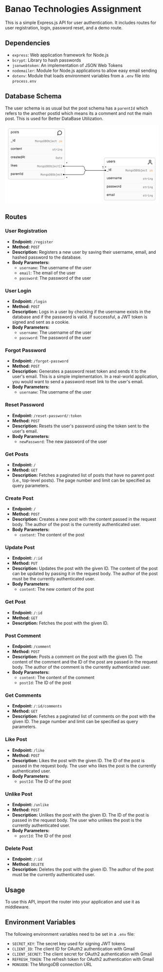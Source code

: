 # Banao Technologies Assignment

This is a simple Express.js API for user authentication. It includes routes for user registration, login, password reset, and a demo route.

## Dependencies

- `express`: Web application framework for Node.js
- `bcrypt`: Library to hash passwords
- `jsonwebtoken`: An implementation of JSON Web Tokens
- `nodemailer`: Module for Node.js applications to allow easy email sending
- `dotenv`: Module that loads environment variables from a `.env` file into `process.env`

## Database Schema

The user schema is as usual but the post schema has a `parentId` which refers to the another postId which means its a comment and not the main post. This is used for Better DataBase Utilization.

![](https://github.com/YuvarajSingh-0/NodeJS-assign/blob/master/models/ER-model.svg)

## Routes

### User Registration

- **Endpoint:** `/register`
- **Method:** `POST`
- **Description:** Registers a new user by saving their username, email, and hashed password to the database.
- **Body Parameters:**
  - `username`: The username of the user
  - `email`: The email of the user
  - `password`: The password of the user

### User Login

- **Endpoint:** `/login`
- **Method:** `POST`
- **Description:** Logs in a user by checking if the username exists in the database and if the password is valid. If successful, a JWT token is signed and sent as a cookie.
- **Body Parameters:**
  - `username`: The username of the user
  - `password`: The password of the user

### Forgot Password

- **Endpoint:** `/forgot-password`
- **Method:** `POST`
- **Description:** Generates a password reset token and sends it to the user's email. This is a simple implementation. In a real-world application, you would want to send a password reset link to the user's email.
- **Body Parameters:**
  - `username`: The username of the user

### Reset Password

- **Endpoint:** `/reset-password/:token`
- **Method:** `POST`
- **Description:** Resets the user's password using the token sent to the user's email.
- **Body Parameters:**
  - `newPassword`: The new password of the user

### Get Posts

- **Endpoint:** `/`
- **Method:** `GET`
- **Description:** Fetches a paginated list of posts that have no parent post (i.e., top-level posts). The page number and limit can be specified as query parameters.

### Create Post

- **Endpoint:** `/`
- **Method:** `POST`
- **Description:** Creates a new post with the content passed in the request body. The author of the post is the currently authenticated user.
- **Body Parameters:**
  - `content`: The content of the post

### Update Post

- **Endpoint:** `/:id`
- **Method:** `PUT`
- **Description:** Updates the post with the given ID. The content of the post can be updated by passing it in the request body. The author of the post must be the currently authenticated user.
- **Body Parameters:**
  - `content`: The new content of the post

### Get Post

- **Endpoint:** `/:id`
- **Method:** `GET`
- **Description:** Fetches the post with the given ID.

### Post Comment

- **Endpoint:** `/comment`
- **Method:** `POST`
- **Description:** Posts a comment on the post with the given ID. The content of the comment and the ID of the post are passed in the request body. The author of the comment is the currently authenticated user.
- **Body Parameters:**
  - `content`: The content of the comment
  - `postId`: The ID of the post

### Get Comments

- **Endpoint:** `/:id/comments`
- **Method:** `GET`
- **Description:** Fetches a paginated list of comments on the post with the given ID. The page number and limit can be specified as query parameters.

### Like Post

- **Endpoint:** `/like`
- **Method:** `POST`
- **Description:** Likes the post with the given ID. The ID of the post is passed in the request body. The user who likes the post is the currently authenticated user.
- **Body Parameters:**
  - `postId`: The ID of the post

### Unlike Post

- **Endpoint:** `/unlike`
- **Method:** `POST`
- **Description:** Unlikes the post with the given ID. The ID of the post is passed in the request body. The user who unlikes the post is the currently authenticated user.
- **Body Parameters:**
  - `postId`: The ID of the post

### Delete Post

- **Endpoint:** `/:id`
- **Method:** `DELETE`
- **Description:** Deletes the post with the given ID. The author of the post must be the currently authenticated user.

## Usage

To use this API, import the router into your application and use it as middleware.

## Environment Variables

The following environment variables need to be set in a `.env` file:

- `SECRET_KEY`: The secret key used for signing JWT tokens
- `CLIENT_ID`: The client ID for OAuth2 authentication with Gmail
- `CLIENT_SECRET`: The client secret for OAuth2 authentication with Gmail
- `REFRESH_TOKEN`: The refresh token for OAuth2 authentication with Gmail
- `MONGODB`: The MongoDB connection URL